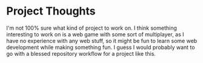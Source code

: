 # Project Thoughts
I'm not 100% sure what kind of project to work on. I think something interesting to work on is a web game with some sort of multiplayer, as I have no experience with any web stuff, so it might be fun to learn some web development while making something fun. I guess I would probably want to go with a blessed repository workflow for a project like this.